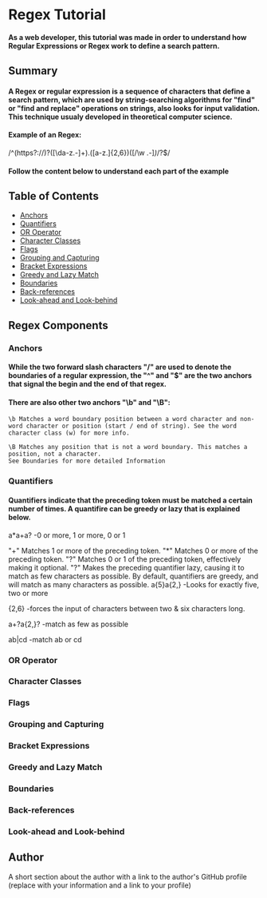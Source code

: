 # Regex Tutorial

#### As a web developer, this tutorial was made in order to understand how Regular Expressions or Regex work to define a search pattern.

## Summary

#### A Regex or regular expression is a sequence of characters that define a search pattern, which are used by string-searching algorithms for "find" or "find and replace" operations on strings, also looks for input validation. This technique usualy developed in theoretical computer science.
#### Example of an Regex:
/^(https?:\/\/)?([\da-z\.-]+)\.([a-z\.]{2,6})([\/\w \.-]*)*\/?$/

#### Follow the content below to understand each part of the example

## Table of Contents

- [Anchors](#anchors)
- [Quantifiers](#quantifiers)
- [OR Operator](#or-operator)
- [Character Classes](#character-classes)
- [Flags](#flags)
- [Grouping and Capturing](#grouping-and-capturing)
- [Bracket Expressions](#bracket-expressions)
- [Greedy and Lazy Match](#greedy-and-lazy-match)
- [Boundaries](#boundaries)
- [Back-references](#back-references)
- [Look-ahead and Look-behind](#look-ahead-and-look-behind)

## Regex Components

### Anchors
#### While the two forward slash characters "/" are used to denote the boundaries of a regular expression, the "^" and "$" are the two anchors that signal the begin and the end of that regex.

#### There are also other two anchors "\b"  and "\B":

    \b Matches a word boundary position between a word character and non-word character or position (start / end of string). See the word character class (w) for more info.

    \B Matches any position that is not a word boundary. This matches a position, not a character.
    See Boundaries for more detailed Information

### Quantifiers

#### Quantifiers indicate that the preceding token must be matched a certain number of times. A quantifire can be greedy or lazy that is explained below.

a*a+a? -0 or more, 1 or more, 0 or 1

"+" Matches 1 or more of the preceding token.
"*" Matches 0 or more of the preceding token.
"?" Matches 0 or 1 of the preceding token, effectively making it optional.
"?" Makes the preceding quantifier lazy, causing it to match as few characters as possible. By default, quantifiers are greedy, and will match as many characters as possible.
a{5}a{2,} -Looks for exactly five, two or more

{2,6} -forces the input of characters between two & six characters long.

a+?a{2,}? -match as few as possible

ab|cd -match ab or cd

### OR Operator

### Character Classes

### Flags

### Grouping and Capturing

### Bracket Expressions

### Greedy and Lazy Match

### Boundaries

### Back-references

### Look-ahead and Look-behind

## Author

A short section about the author with a link to the author's GitHub profile (replace with your information and a link to your profile)
